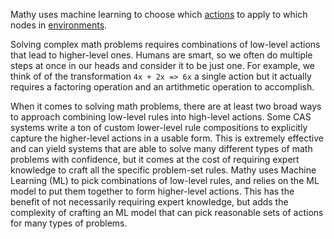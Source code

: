 Mathy uses machine learning to choose which [actions](/cas/rules/overview) to apply to which nodes in [environments](/envs/overview).

Solving complex math problems requires combinations of low-level actions that lead to higher-level ones. Humans are smart, so we often do multiple steps at once in our heads and consider it to be just one. For example, we think of of the transformation `4x + 2x => 6x` a single action but it actually requires a factoring operation and an artithmetic operation to accomplish.

When it comes to solving math problems, there are at least two broad ways to approach combining low-level rules into high-level actions. Some CAS systems write a ton of custom lower-level rule compositions to explicitly capture the higher-level actions in a usable form. This is extremely effective and can yield systems that are able to solve many different types of math problems with confidence, but it comes at the cost of requiring expert knowledge to craft all the specific problem-set rules. Mathy uses Machine Learning (ML) to pick combinations of low-level rules, and relies on the ML model to put them together to form higher-level actions. This has the benefit of not necessarily requiring expert knowledge, but adds the complexity of crafting an ML model that can pick reasonable sets of actions for many types of problems.


